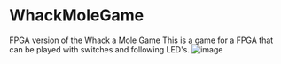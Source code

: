 # WhackMoleGame
FPGA version of the Whack a Mole Game
This is a game for a FPGA that can be played with switches and following LED's.
![image](https://user-images.githubusercontent.com/65511212/198213798-ab39fe9e-baef-4198-b8ef-fccb0e021617.png)
